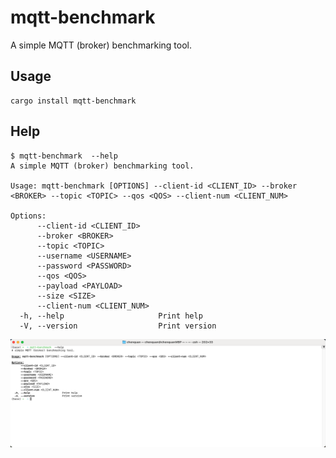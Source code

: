 # mqtt-benchmark

A simple MQTT (broker) benchmarking tool.

## Usage

```shell
cargo install mqtt-benchmark
```

## Help
```text
$ mqtt-benchmark  --help
A simple MQTT (broker) benchmarking tool.

Usage: mqtt-benchmark [OPTIONS] --client-id <CLIENT_ID> --broker <BROKER> --topic <TOPIC> --qos <QOS> --client-num <CLIENT_NUM>

Options:
      --client-id <CLIENT_ID>    
      --broker <BROKER>          
      --topic <TOPIC>            
      --username <USERNAME>      
      --password <PASSWORD>      
      --qos <QOS>                
      --payload <PAYLOAD>        
      --size <SIZE>              
      --client-num <CLIENT_NUM>  
  -h, --help                     Print help
  -V, --version                  Print version
```

![help.png](.assets/images/help.png)
